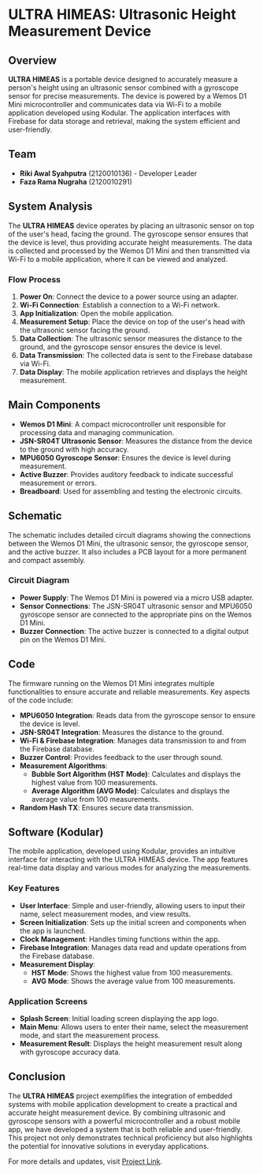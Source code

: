 # ULTRA HIMEAS: Ultrasonic Height Measurement Device

## Overview

**ULTRA HIMEAS** is a portable device designed to accurately measure a person's height using an ultrasonic sensor combined with a gyroscope sensor for precise measurements. The device is powered by a Wemos D1 Mini microcontroller and communicates data via Wi-Fi to a mobile application developed using Kodular. The application interfaces with Firebase for data storage and retrieval, making the system efficient and user-friendly.

## Team

- **Riki Awal Syahputra** (2120010136) - Developer Leader
- **Faza Rama Nugraha** (2120010291)

## System Analysis

The **ULTRA HIMEAS** device operates by placing an ultrasonic sensor on top of the user's head, facing the ground. The gyroscope sensor ensures that the device is level, thus providing accurate height measurements. The data is collected and processed by the Wemos D1 Mini and then transmitted via Wi-Fi to a mobile application, where it can be viewed and analyzed.

### Flow Process

1. **Power On**: Connect the device to a power source using an adapter.
2. **Wi-Fi Connection**: Establish a connection to a Wi-Fi network.
3. **App Initialization**: Open the mobile application.
4. **Measurement Setup**: Place the device on top of the user's head with the ultrasonic sensor facing the ground.
5. **Data Collection**: The ultrasonic sensor measures the distance to the ground, and the gyroscope sensor ensures the device is level.
6. **Data Transmission**: The collected data is sent to the Firebase database via Wi-Fi.
7. **Data Display**: The mobile application retrieves and displays the height measurement.

## Main Components

- **Wemos D1 Mini**: A compact microcontroller unit responsible for processing data and managing communication.
- **JSN-SR04T Ultrasonic Sensor**: Measures the distance from the device to the ground with high accuracy.
- **MPU6050 Gyroscope Sensor**: Ensures the device is level during measurement.
- **Active Buzzer**: Provides auditory feedback to indicate successful measurement or errors.
- **Breadboard**: Used for assembling and testing the electronic circuits.

## Schematic

The schematic includes detailed circuit diagrams showing the connections between the Wemos D1 Mini, the ultrasonic sensor, the gyroscope sensor, and the active buzzer. It also includes a PCB layout for a more permanent and compact assembly.

### Circuit Diagram

- **Power Supply**: The Wemos D1 Mini is powered via a micro USB adapter.
- **Sensor Connections**: The JSN-SR04T ultrasonic sensor and MPU6050 gyroscope sensor are connected to the appropriate pins on the Wemos D1 Mini.
- **Buzzer Connection**: The active buzzer is connected to a digital output pin on the Wemos D1 Mini.

## Code

The firmware running on the Wemos D1 Mini integrates multiple functionalities to ensure accurate and reliable measurements. Key aspects of the code include:

- **MPU6050 Integration**: Reads data from the gyroscope sensor to ensure the device is level.
- **JSN-SR04T Integration**: Measures the distance to the ground.
- **Wi-Fi & Firebase Integration**: Manages data transmission to and from the Firebase database.
- **Buzzer Control**: Provides feedback to the user through sound.
- **Measurement Algorithms**:
  - **Bubble Sort Algorithm (HST Mode)**: Calculates and displays the highest value from 100 measurements.
  - **Average Algorithm (AVG Mode)**: Calculates and displays the average value from 100 measurements.
- **Random Hash TX**: Ensures secure data transmission.

## Software (Kodular)

The mobile application, developed using Kodular, provides an intuitive interface for interacting with the ULTRA HIMEAS device. The app features real-time data display and various modes for analyzing the measurements.

### Key Features

- **User Interface**: Simple and user-friendly, allowing users to input their name, select measurement modes, and view results.
- **Screen Initialization**: Sets up the initial screen and components when the app is launched.
- **Clock Management**: Handles timing functions within the app.
- **Firebase Integration**: Manages data read and update operations from the Firebase database.
- **Measurement Display**:
  - **HST Mode**: Shows the highest value from 100 measurements.
  - **AVG Mode**: Shows the average value from 100 measurements.

### Application Screens

- **Splash Screen**: Initial loading screen displaying the app logo.
- **Main Menu**: Allows users to enter their name, select the measurement mode, and start the measurement process.
- **Measurement Result**: Displays the height measurement result along with gyroscope accuracy data.

## Conclusion

The **ULTRA HIMEAS** project exemplifies the integration of embedded systems with mobile application development to create a practical and accurate height measurement device. By combining ultrasonic and gyroscope sensors with a powerful microcontroller and a robust mobile app, we have developed a system that is both reliable and user-friendly. This project not only demonstrates technical proficiency but also highlights the potential for innovative solutions in everyday applications.

For more details and updates, visit [Project Link](https://bit.ly/3DhhFww).
